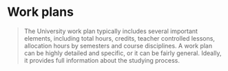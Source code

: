 # Work plans

>The University work plan typically includes several important elements, including total hours, credits, teacher controlled lessons, allocation hours by semesters and course disciplines. A work plan can be highly detailed and specific, or it can be fairly general. Ideally, it provides full information about the studying process.